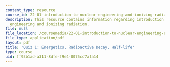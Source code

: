 ```yaml
---
content_type: resource
course_id: 22-01-introduction-to-nuclear-engineering-and-ionizing-radiation-fall-2015
description: This resource contains information regarding introduction to nuclear
  engineering and ionizing radiation.
file: null
file_location: /coursemedia/22-01-introduction-to-nuclear-engineering-and-ionizing-radiation-fall-2015/ff93b1ada3118dfef9e40075cc7afa14_MIT22_01F15_quiz1.pdf
file_type: application/pdf
layout: pdf
title: 'Quiz 1: Energetics, Radioactive Decay, Half-life'
type: course
uid: ff93b1ad-a311-8dfe-f9e4-0075cc7afa14
---
```

